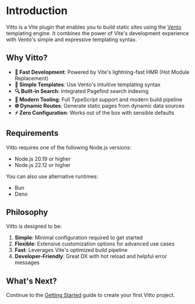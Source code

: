 # Introduction

Vitto is a Vite plugin that enables you to build static sites using the [Vento](https://vento.js.org) templating engine. It combines the power of Vite's development experience with Vento's simple and expressive templating syntax.

## Why Vitto?

- **🚀 Fast Development**: Powered by Vite's lightning-fast HMR (Hot Module Replacement)
- **📝 Simple Templates**: Use Vento's intuitive templating syntax
- **🔍 Built-in Search**: Integrated Pagefind search indexing
- **🎨 Modern Tooling**: Full TypeScript support and modern build pipeline
- **🌐 Dynamic Routes**: Generate static pages from dynamic data sources
- **⚡ Zero Configuration**: Works out of the box with sensible defaults

## Requirements

Vitto requires one of the following Node.js versions:

- Node.js 20.19 or higher
- Node.js 22.12 or higher

You can also use alternative runtimes:

- Bun
- Deno

## Philosophy

Vitto is designed to be:

1. **Simple**: Minimal configuration required to get started
2. **Flexible**: Extensive customization options for advanced use cases
3. **Fast**: Leverages Vite's optimized build pipeline
4. **Developer-Friendly**: Great DX with hot reload and helpful error messages

## What's Next?

Continue to the [Getting Started](./02-getting-started.md) guide to create your first Vitto project.
